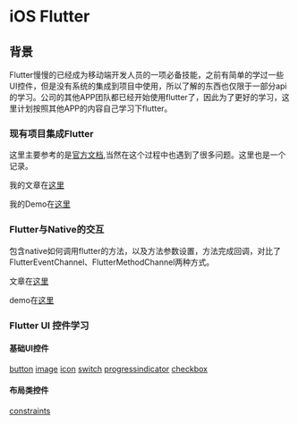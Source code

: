 # iOS Flutter

## 背景

Flutter慢慢的已经成为移动端开发人员的一项必备技能，之前有简单的学过一些UI控件，但是没有系统的集成到项目中使用，所以了解的东西也仅限于一部分api的学习。公司的其他APP团队都已经开始使用flutter了，因此为了更好的学习，这里计划按照其他APP的内容自己学习下flutter。

### 现有项目集成Flutter

这里主要参考的是[官方文档](https://flutter.cn/docs/development/add-to-app/ios/add-flutter-screen),当然在这个过程中也遇到了很多问题。这里也是一个记录。

我的文章在[这里](https://github.com/LeeWongSnail/FlutterLearning/blob/main/Flutter%E9%9B%86%E6%88%90/flutter-nativeJumpFlutter.md)

我的Demo在[这里](https://github.com/LeeWongSnail/FlutterLearning/tree/main/Demo/FlutterDemo)

### Flutter与Native的交互

包含native如何调用flutter的方法，以及方法参数设置，方法完成回调，对比了FlutterEventChannel、FlutterMethodChannel两种方式。

文章在[这里](https://github.com/LeeWongSnail/FlutterLearning/blob/main/Flutter%E4%B8%8ENative%E7%9A%84%E4%BA%A4%E4%BA%92/flutter-nativeinteraction.md)

demo在[这里](https://github.com/LeeWongSnail/FlutterLearning/tree/main/Demo/FlutterDemo)

### Flutter UI 控件学习

#### 基础UI控件

[button]()
[image]()
[icon]()
[switch]()
[progressindicator]()
[checkbox]()

#### 布局类控件

[constraints]()

